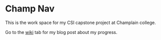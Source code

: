 # Champ Nav
This is the work space for my CSI capstone project at Champlain college.

Go to the <a href="https://github.com/NathanDiMauro/Capstone/wiki">wiki</a> tab for my blog post about my progress.
